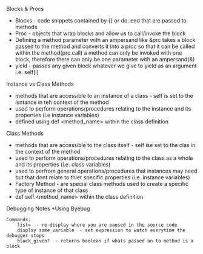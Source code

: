 Blocks & Procs
- Blocks - code snippets contained by {} or do..end that are passed to methods
- Proc - objects that wrap blocks and allow us to call/invoke the block
- Defining a method parameter with an ampersand like &prc takes a block passed to the method and converts it into a proc so that it can be called within the method(prc.call)
    a method can only be invoked with one block, therefore there can only be one parameter with an ampersand(&)
- yield - passes any given block whatever we give to yield as an argument i.e. self[i]

Instance vs Class Methods
- methods that are accessible to an instance of a class - self is set to the isntance in teh context of the method
- used to perform operations/procedures relating to the instance and its properties (i.e instance variables)
- defined using def <method_name> within the class definition

Class Methods
- methods that are accessible to the class itself - self ise set to the clas in the context of the method
- used to perform operations/procedures relating to the class as a whole and its properties (i.e. class variables)
- used to perfrom general operations/procedures that instances may need but that dont relate to thier specific properties (i.e. instance variables)
- Factory Method - are special class methods used to create a specific type of instance of that class
- def self.<method_name> within the class definition



Debugging Notes
*Using Byebug

    Commands:
        list=  - re-display where you are paused in the source code
        display some_variable  - set expression to watch everytime the debugger stops
        block_given?  - returns boolean if whats passed on to method is a block